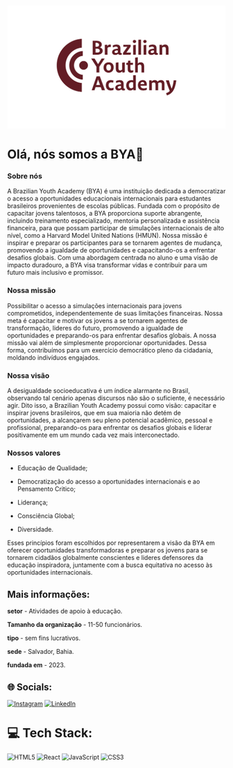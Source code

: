 ![Legenda](horizontal_mono_vinho.svg)

# Olá, nós somos a BYA👋


### **Sobre nós**
A Brazilian Youth Academy (BYA) é uma instituição dedicada a democratizar o acesso a oportunidades educacionais internacionais para estudantes brasileiros provenientes de escolas públicas. Fundada com o propósito de capacitar jovens talentosos, a BYA proporciona suporte abrangente, incluindo treinamento especializado, mentoria personalizada e assistência financeira, para que possam participar de simulações internacionais de alto nível, como a Harvard Model United Nations (HMUN). Nossa missão é inspirar e preparar os participantes para se tornarem agentes de mudança, promovendo a igualdade de oportunidades e capacitando-os a enfrentar desafios globais. Com uma abordagem centrada no aluno e uma visão de impacto duradouro, a BYA visa transformar vidas e contribuir para um futuro mais inclusivo e promissor.

### **Nossa missão**
Possibilitar o acesso a simulações internacionais para jovens comprometidos, independentemente de suas limitações financeiras. Nossa meta é capacitar e motivar os jovens a se tornarem agentes de transformação, lideres do futuro, promovendo a igualdade de oportunidades e preparando-os para enfrentar desafios globais. A nossa missão vai além de simplesmente proporcionar oportunidades. Dessa forma, contribuímos para um exercício democrático pleno da cidadania, moldando indivíduos engajados.

### **Nossa visão**
A desigualdade socioeducativa é um índice alarmante no Brasil, observando tal cenário apenas discursos não são o suficiente, é necessário agir. Dito isso, a Brazilian Youth Academy possui como visão: capacitar e inspirar jovens brasileiros, que em sua maioria não detém de oportunidades, a alcançarem seu pleno potencial acadêmico, pessoal e profissional, preparando-os para enfrentar os desafios globais e liderar positivamente em um mundo cada vez mais interconectado.

### **Nossos valores**
- Educação de Qualidade; 

- Democratização do acesso a oportunidades internacionais e ao Pensamento Critico; 

- Liderança;

- Consciência Global; 

- Diversidade.

Esses princípios foram escolhidos por representarem a visão da BYA em oferecer oportunidades transformadoras e preparar os jovens para se tornarem cidadãos globalmente conscientes e lideres defensores da educação inspiradora, juntamente com a busca equitativa no acesso às oportunidades internacionais.

## Mais informações:

**setor** - Atividades de apoio à educação.

**Tamanho da organização** - 11-50 funcionários.

**tipo** - sem fins lucrativos.

**sede** - Salvador, Bahia.

**fundada em** - 2023.


## 🌐 Socials:
[![Instagram](https://img.shields.io/badge/Instagram-%23E4405F.svg?logo=Instagram&logoColor=white)]([https://www.instagram.com/brazilianya/) [![LinkedIn](https://img.shields.io/badge/LinkedIn-%230077B5.svg?logo=linkedin&logoColor=white)](https://www.linkedin.com/company/brazilian-youth-academy?originalSubdomain=br) 

# 💻 Tech Stack:
![HTML5](https://img.shields.io/badge/html5-%23E34F26.svg?style=for-the-badge&logo=html5&logoColor=white) ![React](https://img.shields.io/badge/react-%2320232a.svg?style=for-the-badge&logo=react&logoColor=%2361DAFB) ![JavaScript](https://img.shields.io/badge/javascript-%23323330.svg?style=for-the-badge&logo=javascript&logoColor=%23F7DF1E) ![CSS3](https://img.shields.io/badge/css3-%231572B6.svg?style=for-the-badge&logo=css3&logoColor=white)
